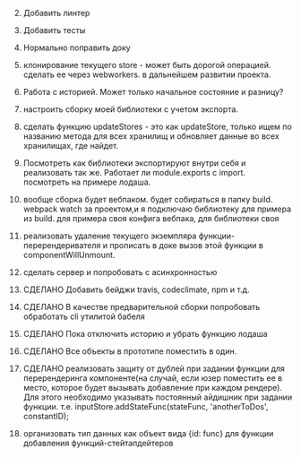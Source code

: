
2. Добавить линтер  
4. Добавить тесты
5. Нормально поправить доку
9. клонирование текущего store - может быть дорогой операцией. сделать ее через webworkers. в дальнейшем развитии проекта.
10. Работа с историей. Может только начальное состояние и разницу?
13. настроить сборку моей библиотеки с учетом экспорта.
14. сделать функцию updateStores - это как  updateStore, только ищем по названию метода для всех хранилищ и обновляет данные во всех хранилищах, где найдет.
16. Посмотреть как библиотеки экспортируют внутри себя и реализовать так же. Работает ли module.exports с import. посмотреть  на примере лодаша.
18. вообще сборка будет вебпаком. будет собираться в папку build. webpack watch за проектом,и я подключаю библиотеку для примера из build. для примера своя конфига вебпака, для библиотеки своя
19. реализовать удаление текущего экземпляра функции-перерендеривателя и прописать в доке вызов этой функции в componentWillUnmount.
22. сделать сервер и попробовать с асинхронностью

3. СДЕЛАНО Добавить бейджи travis, codeclimate, npm и т.д.  
17. СДЕЛАНО В качестве предварительной сборки попробовать обработать cli утилитой бабеля
15. СДЕЛАНО Пока отключить историю и убрать функцию лодаша
11. СДЕЛАНО Все объекты в прототипе поместить в один.
20. СДЕЛАНО реализовать защиту от дублей при задании функции для перерендеринга компоненте(на случай, если юзер поместить ее в место, которое будет вызывать добавление при каждом рендере). Для этого необходимо указывать постоянный айдишник при задании функции. т.е. inputStore.addStateFunc(stateFunc, 'anotherToDos', constantID);
21. организовать тип данных как объект вида {id: func} для функции добавления функций-стейтапдейтеров